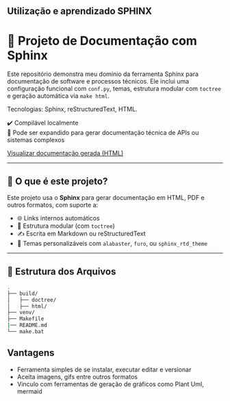 ## Utilização e aprendizado SPHINX
# 🐍 Projeto de Documentação com Sphinx


Este repositório demonstra meu domínio da ferramenta Sphinx para documentação de software e processos técnicos. Ele inclui uma configuração funcional com `conf.py`, temas, estrutura modular com `toctree` e geração automática via `make html`.

Tecnologias: Sphinx, reStructuredText, HTML.

✔️ Compilável localmente  
📄 Pode ser expandido para gerar documentação técnica de APIs ou sistemas complexos

[Visualizar documentação gerada (HTML)](https://seuusuario.github.io/Estudo-Sphinx/)

---

## 🚀 O que é este projeto?

Este projeto usa o **Sphinx** para gerar documentação em HTML, PDF e outros formatos, com suporte a:

- 🌐 Links internos automáticos
- 🧱 Estrutura modular (com `toctree`)
- ✍️ Escrita em Markdown ou reStructuredText
- 🎨 Temas personalizáveis com `alabaster`, `furo`, ou `sphinx_rtd_theme`

---

## 📁 Estrutura dos Arquivos

```bash
.
├── build/
│   ├── doctree/
│   ├── html/
├── venv/    
├── Makefile
|── README.md
└── make.bat
```

## Vantagens 
- Ferramenta simples de se instalar, executar editar e versionar
- Aceita imagens, gifs entre outros formatos
- Vinculo com ferramentas de geração de gráficos como Plant Uml, mermaid
